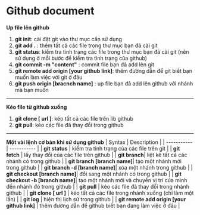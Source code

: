 # Github document
**Up file lên github**
1. **git init**: cài đặt git vào thư mục cần sử dụng
1. **git add .** : thêm tất cả các file trong thư mục bạn đã cài git
3. **git status**: kiểm tra tình trạng các file trong thư mục bạn đã cài git (nên sử dụng ở mỗi bước để kiểm tra tình trạng của github)
4. **git commit -m "content"** : commit file bạn đã add lên git
6. **git remote add origin [your github link]**: thêm đường dẫn để git biết bạn muốn làm việc với git ở đâu
7. **git push origin [bracnch name]** : up file bạn đã add lên github với nhánh mà bạn muốn
---
**Kéo file từ github xuống**
1. **git clone [ url ]**: kéo tất cả các file trên lib github
2. **git pull**: kéo các file đã thay đổi trong github
---
**Một vài lệnh cơ bản khi sử dụng github**
| Syntax | Description |
| ----------- | ----------- |
| **git status** | kiểm tra tình trạng của các file trên git |
| **git fetch** | lấy thay đổi của các file trên github |
| **git branch**| liệt kê tất cả các nhánh có trong github |
| **git branch [branch name]**| tạo một nhánh mới trong github |
| **git branch -d [branch name]**| xóa một nhánh trong github |
| **git checkout [branch name]**| đổi sang một nhánh có trong github |
| **git checkout -b [branch name]**| tạo một nhánh mới và chuyển vị trí của mình đến nhánh đó trong github |
| **git pull** | kéo các file đã thay đổi trong nhánh github |
| **git clone [ url ]** | kéo tất cả các file trong nhánh xuống (chỉ làm một lần) |
| **git log** | hiện thị lịch sử trong github |
| **git remote add origin [your github link]** | thêm đường dẫn để github biết bạn đang làm việc ở đâu |